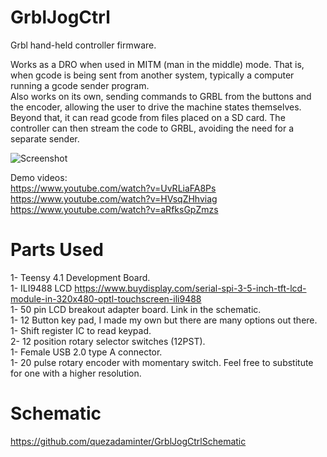 # GrblJogCtrl
Grbl hand-held controller firmware.  

Works as a DRO when used in MITM (man in the middle) mode. That is, when gcode is being sent from another system, typically a computer running a gcode sender program.  
Also works on its own, sending commands to GRBL from the buttons and the encoder, allowing the user to drive the machine states themselves.  
Beyond that, it can read gcode from files placed on a SD card. The controller can then stream the code to GRBL, avoiding the need for a separate sender.

![Screenshot](1.gif)

Demo videos:  
https://www.youtube.com/watch?v=UvRLiaFA8Ps  
https://www.youtube.com/watch?v=HVsqZHhviag  
https://www.youtube.com/watch?v=aRfksGpZmzs 

# Parts Used
1- Teensy 4.1 Development Board.  
1- ILI9488 LCD https://www.buydisplay.com/serial-spi-3-5-inch-tft-lcd-module-in-320x480-optl-touchscreen-ili9488  
1- 50 pin LCD breakout adapter board. Link in the schematic.  
1- 12 Button key pad, I made my own but there are many options out there.  
1- Shift register IC to read keypad.  
2- 12 position rotary selector switches (12PST).  
1- Female USB 2.0 type A connector.  
1- 20 pulse rotary encoder with momentary switch. Feel free to substitute for one with a higher resolution.  

# Schematic
https://github.com/quezadaminter/GrblJogCtrlSchematic  

